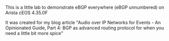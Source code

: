This is a little lab to demonstrate eBGP everywhere (eBGP unnumbered) on Arista cEOS 4.35.0F

It was created for my blog article "Audio over IP Networks for Events - An Opinionated Guide, Part 4: BGP as advanced routing protocol for when you need a little bit more spice"
